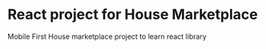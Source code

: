 # React project for House Marketplace

Mobile First House marketplace project to learn react library
